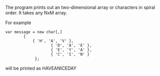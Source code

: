 The program prints out an two-dimensional array or characters in spiral order.
It takes any NxM array. 

For example 

	var message = new char[,]
        	{
        		{ 'H', 'A', 'V' }, 
                        { 'D', 'A', 'E' }, 
                        { 'E', 'Y', 'A' }, 
                        { 'C', 'I', 'N' }
                 };

will be printed as HAVEANICEDAY